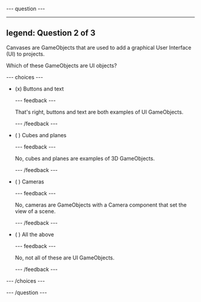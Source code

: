 
--- question ---

---
legend: Question 2 of 3
---

Canvases are GameObjects that are used to add a graphical User Interface (UI) to projects. 

Which of these GameObjects are UI objects?

--- choices ---

- (x) Buttons and text

  --- feedback ---

  That's right, buttons and text are both examples of UI GameObjects. 

  --- /feedback ---

- ( ) Cubes and planes

  --- feedback ---

  No, cubes and planes are examples of 3D GameObjects.

  --- /feedback ---

- ( ) Cameras 

  --- feedback ---

  No, cameras are GameObjects with a Camera component that set the view of a scene.

  --- /feedback ---

- ( ) All the above

  --- feedback ---

  No, not all of these are UI GameObjects. 

  --- /feedback ---

--- /choices ---

--- /question ---
